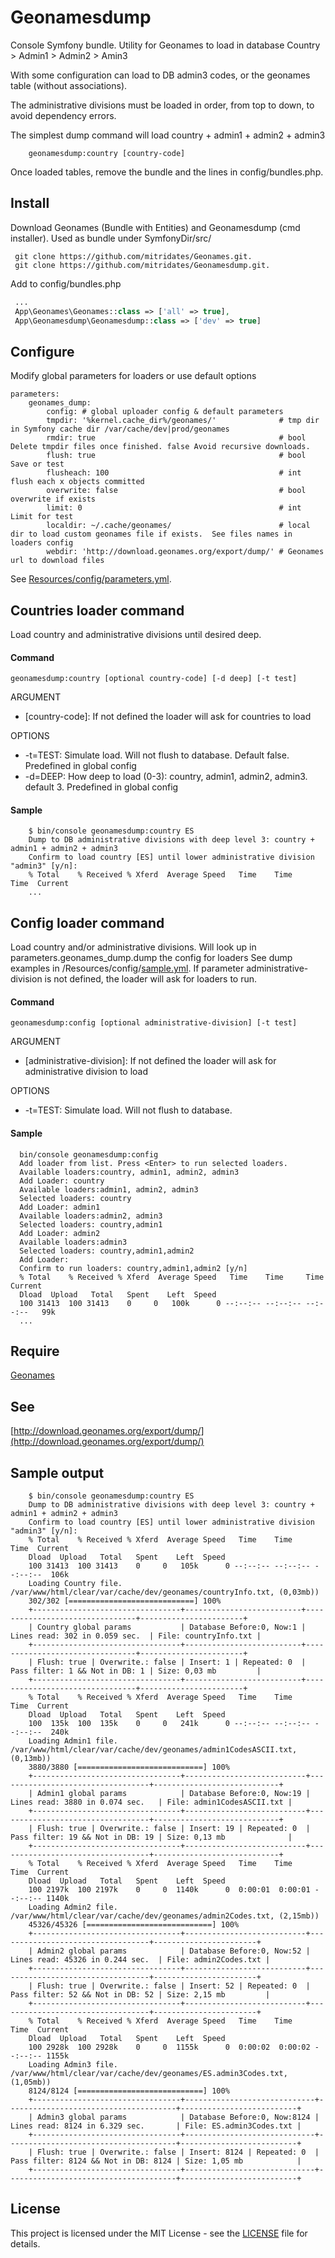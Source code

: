 Geonamesdump
=====================

Console Symfony bundle. Utility for Geonames to load in database Country > Admin1 > Admin2 > Amin3

With some configuration can load to DB admin3 codes, or the geonames table (without associations).

The administrative divisions must be loaded in order, from top to down, to avoid dependency errors.

The simplest dump command will load country + admin1 + admin2 + admin3 

        geonamesdump:country [country-code]

Once loaded tables, remove the bundle and the lines in config/bundles.php.

## Install


  Download Geonames (Bundle with Entities) and Geonamesdump (cmd installer).
  Used as bundle under SymfonyDir/src/
 
   ```command
    git clone https://github.com/mitridates/Geonames.git.
    git clone https://github.com/mitridates/Geonamesdump.git.
   ```
  
Add to config/bundles.php
   ```php
    ...
    App\Geonames\Geonames::class => ['all' => true],
    App\Geonamesdump\Geonamesdump::class => ['dev' => true]
   ```

## Configure

Modify global parameters for loaders or use default options

    parameters:
        geonames_dump:
            config: # global uploader config & default parameters
            tmpdir: '%kernel.cache_dir%/geonames/'              # tmp dir in Symfony cache dir /var/cache/dev|prod/geonames
            rmdir: true                                         # bool Delete tmpdir files once finished. false Avoid recursive downloads.
            flush: true                                         # bool Save or test
            flusheach: 100                                      # int flush each x objects committed
            overwrite: false                                    # bool overwrite if exists
            limit: 0                                            # int Limit for test
            localdir: ~/.cache/geonames/                        # local dir to load custom geonames file if exists.  See files names in loaders config
            webdir: 'http://download.geonames.org/export/dump/' # Geonames url to download files


See [Resources/config/parameters.yml](./Resources/config/parameters.yml).
    
## Countries loader command
Load country and administrative divisions until desired deep.  

#### Command

    geonamesdump:country [optional country-code] [-d deep] [-t test]

ARGUMENT
- [country-code]: If not defined the loader will ask for countries to load
 
OPTIONS
- -t=TEST: Simulate load. Will not flush to database. Default false. Predefined in global config
- -d=DEEP: How deep to load (0-3): country, admin1, admin2, admin3. default 3. Predefined in global config

#### Sample

```console
    $ bin/console geonamesdump:country ES
    Dump to DB administrative divisions with deep level 3: country + admin1 + admin2 + admin3
    Confirm to load country [ES] until lower administrative division "admin3" [y/n]:
    % Total    % Received % Xferd  Average Speed   Time    Time     Time  Current
    ...
```
    
## Config loader command

Load country and/or administrative divisions. Will look up in parameters.geonames_dump.dump the config for loaders
See dump examples in /Resources/config/[sample.yml](./Resources/config/sample.yml).
If parameter administrative-division is not defined, the loader will ask for loaders to run. 

#### Command

    geonamesdump:config [optional administrative-division] [-t test]

ARGUMENT
- [administrative-division]: If not defined the loader will ask for administrative division to load

OPTIONS
- -t=TEST: Simulate load. Will not flush to database.


#### Sample

   ```console
     bin/console geonamesdump:config
     Add loader from list. Press <Enter> to run selected loaders.
     Available loaders:country, admin1, admin2, admin3
     Add Loader: country
     Available loaders:admin1, admin2, admin3
     Selected loaders: country
     Add Loader: admin1
     Available loaders:admin2, admin3
     Selected loaders: country,admin1
     Add Loader: admin2
     Available loaders:admin3
     Selected loaders: country,admin1,admin2
     Add Loader:
     Confirm to run loaders: country,admin1,admin2 [y/n]
     % Total    % Received % Xferd  Average Speed   Time    Time     Time  Current
     Dload  Upload   Total   Spent    Left  Speed
     100 31413  100 31413    0     0   100k      0 --:--:-- --:--:-- --:--:--   99k
     ...
   ```

## Require

[Geonames](https://github.com/mitridates/Geonames)

## See

[http://download.geonames.org/export/dump/](http://download.geonames.org/export/dump/)


## Sample output
 
```console
    $ bin/console geonamesdump:country ES
    Dump to DB administrative divisions with deep level 3: country + admin1 + admin2 + admin3
    Confirm to load country [ES] until lower administrative division "admin3" [y/n]:
    % Total    % Received % Xferd  Average Speed   Time    Time     Time  Current
    Dload  Upload   Total   Spent    Left  Speed
    100 31413  100 31413    0     0   105k      0 --:--:-- --:--:-- --:--:--  106k
    Loading Country file. /var/www/html/clear/var/cache/dev/geonames/countryInfo.txt, (0,03mb))
    302/302 [============================] 100%
    +---------------------------------+--------------------------+--------------------------------+-----------------------+
    | Country global params           | Database Before:0, Now:1 | Lines read: 302 in 0.059 sec.  | File: countryInfo.txt |
    +---------------------------------+--------------------------+--------------------------------+-----------------------+
    | Flush: true | Overwrite.: false | Insert: 1 | Repeated: 0  | Pass filter: 1 && Not in DB: 1 | Size: 0,03 mb         |
    +---------------------------------+--------------------------+--------------------------------+-----------------------+
    % Total    % Received % Xferd  Average Speed   Time    Time     Time  Current
    Dload  Upload   Total   Spent    Left  Speed
    100  135k  100  135k    0     0   241k      0 --:--:-- --:--:-- --:--:--  240k
    Loading Admin1 file. /var/www/html/clear/var/cache/dev/geonames/admin1CodesASCII.txt, (0,13mb))
    3880/3880 [============================] 100%
    +---------------------------------+---------------------------+----------------------------------+----------------------------+
    | Admin1 global params            | Database Before:0, Now:19 | Lines read: 3880 in 0.074 sec.   | File: admin1CodesASCII.txt |
    +---------------------------------+---------------------------+----------------------------------+----------------------------+
    | Flush: true | Overwrite.: false | Insert: 19 | Repeated: 0  | Pass filter: 19 && Not in DB: 19 | Size: 0,13 mb              |
    +---------------------------------+---------------------------+----------------------------------+----------------------------+
    % Total    % Received % Xferd  Average Speed   Time    Time     Time  Current
    Dload  Upload   Total   Spent    Left  Speed
    100 2197k  100 2197k    0     0  1140k      0  0:00:01  0:00:01 --:--:-- 1140k
    Loading Admin2 file. /var/www/html/clear/var/cache/dev/geonames/admin2Codes.txt, (2,15mb))
    45326/45326 [============================] 100%
    +---------------------------------+---------------------------+----------------------------------+-----------------------+
    | Admin2 global params            | Database Before:0, Now:52 | Lines read: 45326 in 0.244 sec.  | File: admin2Codes.txt |
    +---------------------------------+---------------------------+----------------------------------+-----------------------+
    | Flush: true | Overwrite.: false | Insert: 52 | Repeated: 0  | Pass filter: 52 && Not in DB: 52 | Size: 2,15 mb         |
    +---------------------------------+---------------------------+----------------------------------+-----------------------+
    % Total    % Received % Xferd  Average Speed   Time    Time     Time  Current
    Dload  Upload   Total   Spent    Left  Speed
    100 2928k  100 2928k    0     0  1155k      0  0:00:02  0:00:02 --:--:-- 1155k
    Loading Admin3 file. /var/www/html/clear/var/cache/dev/geonames/ES.admin3Codes.txt, (1,05mb))
    8124/8124 [============================] 100%
    +---------------------------------+-----------------------------+--------------------------------------+--------------------------+
    | Admin3 global params            | Database Before:0, Now:8124 | Lines read: 8124 in 6.329 sec.       | File: ES.admin3Codes.txt |
    +---------------------------------+-----------------------------+--------------------------------------+--------------------------+
    | Flush: true | Overwrite.: false | Insert: 8124 | Repeated: 0  | Pass filter: 8124 && Not in DB: 8124 | Size: 1,05 mb            |
    +---------------------------------+-----------------------------+--------------------------------------+--------------------------+
```


## License

This project is licensed under the MIT License - see the [LICENSE](LICENSE) file for details.